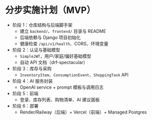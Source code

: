 # 分步实施计划（MVP）

- 阶段 1：仓库结构与后端脚手架
  - 建立 `backend/`、`frontend/` 目录与 README
  - 后端依赖与 Django 项目初始化
  - 健康检查 `/api/v1/health`、CORS、环境变量
- 阶段 2：认证与基础模型
  - `SimpleJWT`，用户/家庭/偏好基础模型
  - 自动 API 文档（drf-spectacular）
- 阶段 3：库存与采购
  - `InventoryItem`、`ConsumptionEvent`、`ShoppingTask` API
- 阶段 4：AI 服务封装
  - OpenAI service + prompt 模板与调用日志
- 阶段 5：前端
  - 登录、库存列表、购物清单、AI 建议面板
- 阶段 6：部署
  - Render/Railway（后端）+ Vercel（前端）+ Managed Postgres

